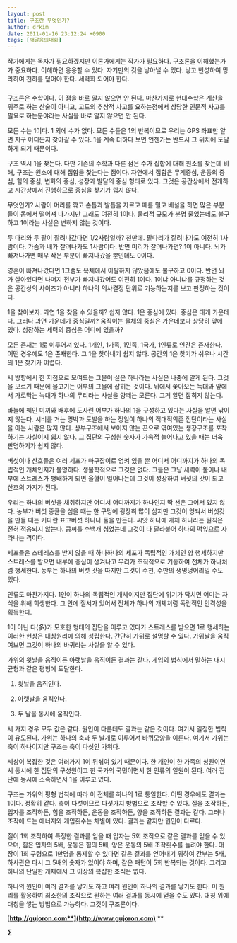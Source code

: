 ```yaml
---
layout: post
title: 구조란 무엇인가?
author: drkim
date: 2011-01-16 23:12:24 +0900
tags: [깨달음의대화]
---
```


  작가에게는 독자가 필요하겠지만 이론가에게는 작가가 필요하다. 구조론을 이해했는가가 중요하다. 이해하면 응용할 수 있다. 자기만의 것을 낳아낼 수 있다. 낳고 번성하여 망라하여 천하를 덮어야 한다. 세력화 되어야 한다.






  ###






  구조론은 수학이다. 이 점을 바로 알지 않으면 안 된다. 마찬가지로 현대수학은 계산을 위주로 하는 산술이 아니고, 고도의 추상적 사고를 요하는점에서 상당한 인문적 사고를 필요로 하는분야라는 사실을 바로 알지 않으면 안 된다.






  모든 수는 1이다. 1 외에 수가 없다. 모든 수들은 1의 반복이므로 우리는 GPS 좌표만 알면 지구 어디든지 찾아갈 수 있다. 1을 계속 더하다 보면 언젠가는 반드시 그 위치에 도달하게 되기 때문이다.






  구조 역시 1을 찾는다. 다만 기존의 수학과 다른 점은 수가 집합에 대해 원소를 찾는데 비해, 구조는 원소에 대해 집합을 찾는다는 점이다. 자연에서 집합은 무게중심, 운동의 중심, 힘의 중심, 변화의 중심, 성장과 발달의 중심 형태로 있다. 그것은 공간상에서 전개하고 시간상에서 진행하므로 중심을 찾기가 쉽지 않다.






  무엇인가? 사람이 머리를 깎고 손톱과 발톱을 자르고 때를 밀고 배설을 하면 많은 부분들이 몸에서 떨어져 나가지만 그래도 여전히 1이다. 물리적 규모가 분명 줄었는데도 불구하고 1이라는 사실은 변하지 않는 것이다.






  두 다리와 두 팔이 잘려나갔다면 1/2사람일까? 천만에. 팔다리가 잘려나가도 여전히 1사람이다. 가슴과 배가 잘려나가도 1사람이다. 반면 머리가 잘려나가면? 1이 아니다. 뇌가 빠져나가면 매우 작은 부분이 빠져나갔을 뿐인데도 0이다.






  영혼이 빠져나갔다면 1그램도 육체에서 이탈하지 않았음에도 불구하고 0이다. 반면 뇌가 살아있다면 나머지 전부가 빠져나갔어도 여전히 1이다. 1이냐 아니냐를 규정하는 것은 공간상의 사이즈가 아니라 하나의 의사결정 단위로 기능하는지를 보고 판정하는 것이다.






  1을 찾아보자. 과연 1을 찾을 수 있을까? 쉽지 않다. 1은 중심에 있다. 중심은 대개 가운데다. 그러나 과연 가운데가 중심일까? 움직이는 물체의 중심은 가운데보다 상당히 앞에 있다. 성장하는 세력의 중심은 어디에 있을까?






  모든 존재는 1로 이루어져 있다. 1개인, 1가족, 1민족, 1국가, 1인류로 인간은 존재한다. 어떤 경우에도 1은 존재한다. 그 1을 찾아내기 쉽지 않다. 공간의 1은 찾기가 쉬우나 시간의 1은 찾기가 어렵다.






  세 방향에서 한 지점으로 모여드는 그물이 실은 하나라는 사실은 나중에 알게 된다. 그것을 모르기 때문에 물고기는 어부의 그물에 잡히는 것이다. 뒤에서 쫓아오는 늑대와 앞에서 가로막는 늑대가 하나의 무리라는 사실을 양떼는 모른다. 그거 알면 잡히지 않는다.






  바늘에 꿰인 미끼와 배후에 도사린 어부가 하나의 1을 구성하고 있다는 사실을 알면 낚이지 않는다. 시비를 거는 명박과 도발을 하는 정일이 하나의 적대적의존 집단이라는 사실을 아는 사람은 많지 않다. 상부구조에서 보이지 않는 끈으로 엮여있는 생장구조를 포착하기는 사실이지 쉽지 않다. 그 집단의 구성원 숫자가 가속적 늘어나고 있을 때는 더욱 판명하기가 쉽지 않다.






  버섯이나 산호들은 여러 세포가 마구잡이로 엉켜 있을 뿐 어디서 어디까지가 하나의 독립적인 개체인지가 불명하다. 생물학적으로 그것은 없다. 그들은 그냥 세력이 불어나 내부에 스트레스가 팽배하게 되면 울혈이 일어나는데 그것이 성장하여 버섯의 갓이 되고 산호의 가지가 된다.






  우리는 하나의 버섯을 채취하지만 어디서 어디까지가 하나인지 딱 선은 그어져 있지 않다. 농부가 버섯 종균을 심을 때는 한 구멍에 굉장히 많이 심지만 그것이 엉켜서 버섯갓을 만들 때는 커다란 표고버섯 하나나 둘을 만든다. 씨앗 하나에 개체 하나라는 원칙은 전혀 적용되지 않는다. 콩씨를 수백개 심었는데 그것이 다 달라붙어 하나의 떡잎으로 자라나는 격이다.






  세포들은 스테레스를 받지 않을 때 하나하나의 세포가 독립적인 개체인 양 행세하지만 스트레스를 받으면 내부에 중심이 생겨나고 무리가 조직적으로 기동하여 전체가 하나처럼 행세한다. 농부는 하나의 버섯 갓을 따지만 그것이 수천, 수만의 생명덩어리일 수도 있다.






  인류도 마찬가지다. 1인이 하나의 독립적인 개체이지만 집단에 위기가 닥치면 어미는 자식을 위해 희생한다. 그 안에 질서가 있어서 전체가 하나의 개체처럼 독립적인 인격성을 획득한다.






  1이 아닌 다(多)가 모호한 형태의 집단을 이루고 있다가 스트레스를 받으면 1로 행세하는 이러한 현상은 대칭원리에 의해 성립한다. 간단히 가위로 설명할 수 있다. 가위날을 움직여보면 그것이 하나의 바퀴라는 사실을 알 수 있다.






  가위의 윗날을 움직이든 아랫날을 움직이든 결과는 같다. 게임의 법칙에서 말하는 내시균형과 같은 평형에 도달한다.






  1) 윗날을 움직인다.



  2) 아랫날을 움직인다.



  3) 두 날을 동시에 움직인다.






  세 가지 경우 모두 값은 같다. 원인이 다른데도 결과는 같은 것이다. 여기서 일정한 법칙이 유도된다. 가위는 하나의 축과 두 날개로 이루어져 바퀴모양을 이룬다. 여기서 가위는 축이 하나이지만 구조는 축이 다섯인 가위다.






  세상이 복잡한 것은 여러가지 1이 뒤섞여 있기 때문이다. 한 개인이 한 가족의 성원이면서 동시에 한 집단의 구성원이고 한 국가의 국민이면서 한 인류의 일원이 된다. 여러 집단에 동시에 소속하면서 1을 이루고 있다.






  구조는 가위의 평형 법칙에 따라 이 전체를 하나의 1로 통일한다. 어떤 경우에도 결과는 1이다. 정확히 같다. 축이 다섯이므로 다섯가지 방법으로 조작할 수 있다. 질을 조작하든, 입자를 조작하든, 힘을 조작하든, 운동을 조작하든, 양을 조작하든 결과는 같다. 그러나 조작에 드는 에너지와 개입횟수는 차별이 있다. 결과는 같지만 원인이 다르다.






  질이 1회 조작하여 특정한 결과를 얻을 때 입자는 5회 조작으로 같은 결과를 얻을 수 있으며, 힘은 입자의 5배, 운동은 힘의 5배, 양은 운동의 5배 조작횟수를 늘려야 한다. 대장이 1회 구령으로 1만명을 통제할 수 있다면 같은 결과를 얻어내기 위하여 간부는 5배, 하사관은 다시 그 5배의 숫자가 있어야 하며, 같은 패턴이 5회 반복되는 것이다. 그리고 하나의 단일한 개체에서 그 이상의 복잡한 조직은 없다.






  하나의 원인이 여러 결과를 낳기도 하고 여러 원인이 하나의 결과를 낳기도 한다. 이 원리를 활용하여 최소한의 조작으로 원하는 여러 결과를 동시에 얻을 수도 있다. 대칭 위에 대칭을 쌓는 방법으로 가능하다. 그것이 구조론이다.












  




[**http://gujoron.com**](http://www.gujoron.com)** 
**

**∑**